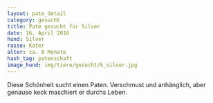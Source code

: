 ```yaml
---
layout: pate_detail
category: gesucht
title: Pate gesucht für Silver
date: 16. April 2016
hund: Silver
rasse: Kater
alter: ca. 8 Monate
hash_tag: patenschaft
image_hund: img/tiere/gesucht/k_silver.jpg
---
```


 Diese Schönheit sucht einen Paten. Verschmust und anhänglich, aber genauso keck maschiert er durchs Leben.
